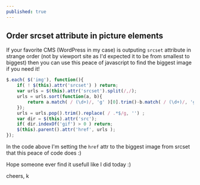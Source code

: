 ```yaml
---
published: true
---
```

## Order srcset attribute in picture elements

If your favorite CMS (WordPress in my case) is outputing `srcset` attribute in strange order (not by viewport site as I'd expected it to be from smallest to biggest) then you can use this peace of javascript to find the biggest image if you need it!

```javascript
$.each( $('img'), function(){
	if( ! $(this).attr('srcset') ) return;
	var urls = $(this).attr('srcset').split(/,/);
	urls = urls.sort(function(a, b){
		return a.match( / (\d+)/, 'g' )[0].trim()-b.match( / (\d+)/, 'g' )[0].trim();
	});
	urls = urls.pop().trim().replace( / .*$/g, '') ;
	var dir = $(this).attr('src');
	if( dir.indexOf('gif') > 0 ) return;
	$(this).parent().attr('href', urls );
});
```

In the code above I'm setting the `href` attr to the biggest image from srcset that this peace of code does :)

Hope someone ever find it usefull like I did today :)

cheers, k
